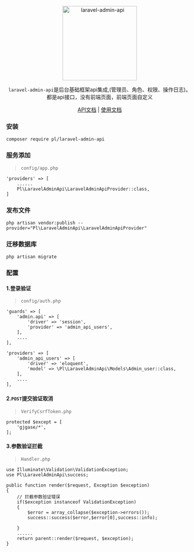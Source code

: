 <p align="center">
<a href="http://laravel-admin-api.plasr.cn/">
<img src="http://test.plasr.cn/img/laravel-admin-api-logo.jpg" width="200" alt="laravel-admin-api">
</a>
<p align="center"><code>laravel-admin-api</code>是后台基础框架api集成,(管理员、角色、权限、操作日志)。都是api接口，没有前端页面，前端页面自定义</p>

<p align="center">
<a href="https://www.eolinker.com/#/share/index?shareCode=KUgsLJ">API文档</a> | 
<a href="http://laravel-admin-api.plasr.cn/">使用文档</a>
</p>

### 安装
```
composer require pl/laravel-admin-api
```
### 服务添加

> `config/app.php`

```$xslt
'providers' => [
    ......
    Pl\LaravelAdminApi\LaravelAdminApiProvider::class,
]
```

### 发布文件
```$xslt
php artisan vendor:publish --provider="Pl\LaravelAdminApi\LaravelAdminApiProvider"
```

### 迁移数据库
```$xslt
php artisan migrate
```

### 配置
#### 1.登录验证
> `config/auth.php`
```
'guards' => [
    'admin.api' => [
        'driver' => 'session',
        'provider' => 'admin_api_users',
    ],
    ....
],

'providers' => [
    'admin_api_users' => [
        'driver' => 'eloquent',
        'model' => \Pl\LaravelAdminApi\Models\Admin_user::class,
    ],
    ....
],
```

#### 2.`POST`提交验证取消
> `VerifyCsrfToken.php`
```
protected $except = [
    'gjgase/*',
];
```

#### 3.参数验证拦截
>`Handler.php`
```
use Illuminate\Validation\ValidationException;
use Pl\LaravelAdminApi\success;

public function render($request, Exception $exception)
{
    // 拦截参数验证错误
    if($exception instanceof ValidationException)
    {
        $error = array_collapse($exception->errors());
        success::success($error,$error[0],success::info);

    }
    ......
    return parent::render($request, $exception);
}
```